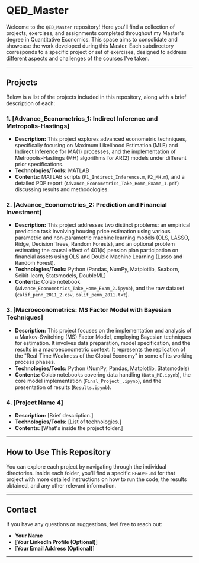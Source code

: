 # QED_Master

Welcome to the `QED_Master` repository! Here you'll find a collection of projects, exercises, and assignments completed throughout my Master's degree in Quantitative Economics.
This space aims to consolidate and showcase the work developed during this Master. Each subdirectory corresponds to a specific project or set of exercises, designed to address different aspects and challenges of the courses I've taken.



---

## Projects

Below is a list of the projects included in this repository, along with a brief description of each:

### 1. [**Advance_Econometrics_1: Indirect Inference and Metropolis-Hastings**]
* **Description:** This project explores advanced econometric techniques, specifically focusing on Maximum Likelihood Estimation (MLE) and Indirect Inference for MA(1) processes, and the implementation of Metropolis-Hastings (MH) algorithms for AR(2) models under different prior specifications.
* **Technologies/Tools:** MATLAB
* **Contents:** MATLAB scripts (`P1_Indirect_Inference.m`, `P2_MH.m`), and a detailed PDF report (`Advance_Econometrics_Take_Home_Exame_1.pdf`) discussing results and methodologies.


### 2. [**Advance_Econometrics_2: Prediction and Financial Investment**]
* **Description:** This project addresses two distinct problems: an empirical prediction task involving housing price estimation using various parametric and non-parametric machine learning models (OLS, LASSO, Ridge, Decision Trees, Random Forests), and an optional problem estimating the causal effect of 401(k) pension plan participation on financial assets using OLS and Double Machine Learning (Lasso and Random Forest).
* **Technologies/Tools:** Python (Pandas, NumPy, Matplotlib, Seaborn, Scikit-learn, Statsmodels, DoubleML)
* **Contents:** Colab notebook (`Advance_Econometrics_Take_Home_Exam_2.ipynb`), and the raw dataset (`calif_penn_2011_2.csv`, `calif_penn_2011.txt`).


### 3. [**Macroeconometrics: MS Factor Model with Bayesian Techniques**]
* **Description:** This project focuses on the implementation and analysis of a Markov-Switching (MS) Factor Model, employing Bayesian techniques for estimation. It involves data preparation, model specification, and the results in a macroeconometric context. It represents the replication of the "Real-Time Weakness of the Global Economy" in some of its working process phases.
* **Technologies/Tools:** Python (NumPy, Pandas, Matplotlib, Statsmodels)
* **Contents:** Colab notebooks covering data handling (`Data_ME.ipynb`), the core model implementation (`Final_Project_.ipynb`), and the presentation of results (`Results.ipynb`).

### 4. [**Project Name 4**]
* **Description:** [Brief description.]
* **Technologies/Tools:** [List of technologies.]
* **Contents:** [What's inside the project folder.]

---

## How to Use This Repository

You can explore each project by navigating through the individual directories. Inside each folder, you'll find a specific `README.md` for that project with more detailed instructions on how to run the code, the results obtained, and any other relevant information.

---

## Contact

If you have any questions or suggestions, feel free to reach out:

* **Your Name**
* [**Your LinkedIn Profile (Optional)**]
* [**Your Email Address (Optional)**]

---
